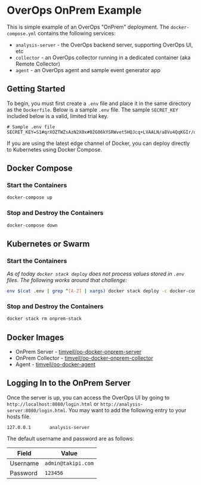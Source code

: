 # OverOps OnPrem Example
This is simple example of an OverOps "OnPrem" deployment.  The `docker-compose.yml` contains the following services:
* `analysis-server` - the OverOps backend server, supporting OverOps UI, etc
* `collector` - an OverOps collector running in a dedicated container (aka Remote Collector)
* `agent` - an OverOps agent and sample event generator app

## Getting Started
To begin, you must first create a `.env` file and place it in the same directory as the `Dockerfile`.  Below is a sample `.env` file.  The sample `SECRET_KEY` included below is a valid, limited trial key.

```properties
# Sample .env file
SECRET_KEY=S1#qrXOZTWZsAzN2X0x#02G06kYSRWvet5HQJcq+LVAALN/a8Vu4QqKGIr/d+Ho=#84ae
```

If you are using the latest edge channel of Docker, you can deploy directly to Kubernetes using Docker Compose.

## Docker Compose

### Start the Containers
```bash
docker-compose up
```

### Stop and Destroy the Containers
```bash
docker-compose down
```

## Kubernetes or Swarm

### Start the Containers
*As of today `docker stack deploy` does not process values stored in `.env` files.  The following works around that challenge:*
```bash
env $(cat .env | grep ^[A-Z] | xargs) docker stack deploy -c docker-compose.yml onprem-stack
```

### Stop and Destroy the Containers
```bash
docker stack rm onprem-stack
```

## Docker Images
* OnPrem Server - [timveil/oo-docker-onprem-server](https://hub.docker.com/r/timveil/oo-docker-onprem-server/)
* OnPrem Collector - [timveil/oo-docker-onprem-collector](https://hub.docker.com/r/timveil/oo-docker-onprem-collector/)
* Agent - [timveil/oo-docker-agent](https://hub.docker.com/r/timveil/oo-docker-agent/)

## Logging In to the OnPrem Server
Once the server is up, you can access the OverOps UI by going to `http://localhost:8080/login.html` or `http://analysis-server:8080/login.html`.  You may want to add the following entry to your hosts file.

```
127.0.0.1       analysis-server
```

The default username and password are as follows: 

|  Field | Value  |
| ------------- | ------------- |
| Username | `admin@takipi.com` |
| Password | `123456` |